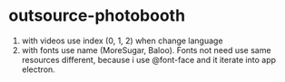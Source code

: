 # outsource-photobooth
1. with videos use index (0, 1, 2) when change language
2. with fonts use name (MoreSugar, Baloo). Fonts not need use same resources different, because i use @font-face and it iterate into app electron.